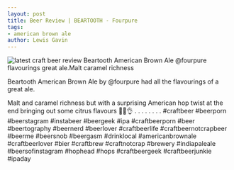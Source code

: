 ```yaml
---
layout: post
title: Beer Review | BEARTOOTH - Fourpure
tags: 
- american brown ale
author: Lewis Gavin
---
```


![latest craft beer review Beartooth American Brown Ale @fourpure flavourings great ale.Malt caramel richness](https://instagram.fman1-1.fna.fbcdn.net/vp/6a65de5f7eb10ce3d22184e20aee77b5/5C7AAA37/t51.2885-15/sh0.08/e35/p750x750/42773296_896247630585383_64044862439733078_n.jpg?ig_cache_key=MTg4OTE2MjEwMjE5NTc4MTMyMg%3D%3D.2)

Beartooth American Brown Ale by @fourpure had all the flavourings of a great ale.

Malt and caramel richness but with a surprising American hop twist at the end bringing out some citrus flavours 🍻🙌👌
.
.
.
.
.
.
.
.
#craftbeer #beerporn #beerstagram #instabeer #beergeek #ipa #craftbeerporn #beer #beertography #beernerd #beerlover #craftbeerlife #craftbeernotcrapbeer #beerme #beersnob #beergasm #drinklocal #americanbrownale #craftbeerlover #bier #craftbrew #craftnotcrap #brewery #indiapaleale #beersofinstagram #hophead #hops #craftbeergeek #craftbeerjunkie #ipaday